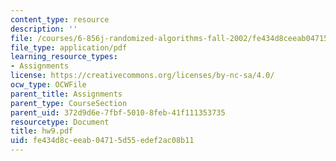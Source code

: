 ```yaml
---
content_type: resource
description: ''
file: /courses/6-856j-randomized-algorithms-fall-2002/fe434d8ceeab04715d55edef2ac08b11_hw9.pdf
file_type: application/pdf
learning_resource_types:
- Assignments
license: https://creativecommons.org/licenses/by-nc-sa/4.0/
ocw_type: OCWFile
parent_title: Assignments
parent_type: CourseSection
parent_uid: 372d9d6e-7fbf-5010-8feb-41f111353735
resourcetype: Document
title: hw9.pdf
uid: fe434d8c-eeab-0471-5d55-edef2ac08b11
---
```


